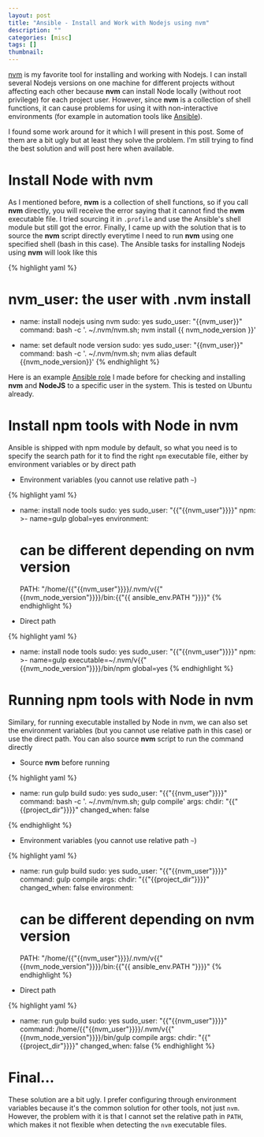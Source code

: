 ```yaml
---
layout: post
title: "Ansible - Install and Work with Nodejs using nvm"
description: ""
categories: [misc]
tags: []
thumbnail:
---
```



[nvm](https://github.com/creationix/nvm) is my favorite tool for installing and
working with Nodejs. I can install several Nodejs versions on one machine for
different projects without affecting each other because **nvm** can install Node
locally (without root privilege) for each project user. However, since **nvm**
is a collection of shell functions, it can cause problems for using it with
non-interactive environments (for example in automation tools like
[Ansible](http://www.ansible.com/)).

I found some work around for it which I will present in this post. Some of them
are a bit ugly but at least they solve the problem. I'm still trying to find the
best solution and will post here when available.

# Install Node with nvm

As I mentioned before, **nvm** is a collection of shell functions, so if you call
**nvm** directly, you will receive the error saying that it cannot find the
**nvm** executable file. I tried sourcing it in `.profile` and use the Ansible's
shell module but still got the error. Finally, I came up with the solution that
is to source the **nvm** script directly everytime I need to run **nvm** using
one specified shell (bash in this case). The Ansible
tasks for installing Nodejs using **nvm** will look like this

{% highlight yaml %}
# nvm_user: the user with .nvm install

- name: install nodejs using nvm
  sudo: yes
  sudo_user: "{{nvm_user}}"
  command: bash -c '. ~/.nvm/nvm.sh; nvm install {{ nvm_node_version }}'

- name: set default node version
  sudo: yes
  sudo_user: "{{nvm_user}}"
  command: bash -c '. ~/.nvm/nvm.sh; nvm alias default {{nvm_node_version}}'
{% endhighlight %}

<!-- more -->

Here is an example [Ansible role](https://github.com/tmtxt/nvm-ansible)
 I made before for checking and installing
**nvm** and **NodeJS** to a specific user in the system. This is tested on
Ubuntu already.

# Install npm tools with Node in nvm

Ansible is shipped with npm module by default, so what you need is to specify
the search path for it to find the right `npm` executable file, either by
environment variables or by direct path

- Environment variables (you cannot use relative path `~`)

{% highlight yaml %}
- name: install node tools
  sudo: yes
  sudo_user: "{{"{{nvm_user"}}}}"
  npm: >-
    name=gulp
    global=yes
  environment:
    # can be different depending on nvm version
    PATH: "/home/{{"{{nvm_user"}}}}/.nvm/v{{"{{nvm_node_version"}}}}/bin:{{"{{ ansible_env.PATH "}}}}"
{% endhighlight %}

- Direct path

{% highlight yaml %}
- name: install node tools
  sudo: yes
  sudo_user: "{{"{{nvm_user"}}}}"
  npm: >-
    name=gulp
    executable=~/.nvm/v{{"{{nvm_node_version"}}}}/bin/npm
    global=yes
{% endhighlight %}

# Running npm tools with Node in nvm

Similary, for running executable installed by Node in nvm, we can also set the
environment variables (but you cannot use relative path in this case) or use the
direct path. You can also source **nvm** script to run the command directly

- Source **nvm** before running

{% highlight yaml %}
- name: run gulp build
  sudo: yes
  sudo_user: "{{"{{nvm_user"}}}}"
  command: bash -c '. ~/.nvm/nvm.sh; gulp compile'
  args:
    chdir: "{{"{{project_dir"}}}}"
  changed_when: false

{% endhighlight %}

- Environment variables (you cannot use relative path `~`)

{% highlight yaml %}
- name: run gulp build
  sudo: yes
  sudo_user: "{{"{{nvm_user"}}}}"
  command: gulp compile
  args:
    chdir: "{{"{{project_dir"}}}}"
  changed_when: false
  environment:
    # can be different depending on nvm version
    PATH: "/home/{{"{{nvm_user"}}}}/.nvm/v{{"{{nvm_node_version"}}}}/bin:{{"{{ ansible_env.PATH "}}}}"
{% endhighlight %}

- Direct path

{% highlight yaml %}
- name: run gulp build
  sudo: yes
  sudo_user: "{{"{{nvm_user"}}}}"
  command: /home/{{"{{nvm_user"}}}}/.nvm/v{{"{{nvm_node_version"}}}}/bin/gulp compile
  args:
    chdir: "{{"{{project_dir"}}}}"
  changed_when: false
{% endhighlight %}

# Final...

These solution are a bit ugly. I prefer configuring through environment variables because
it's the common solution for other tools, not just `nvm`. However, the problem
with it is that I cannot set the relative path in `PATH`, which makes it not
flexible when detecting the `nvm` executable files.
